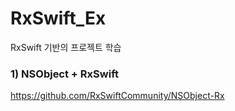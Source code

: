 # RxSwift_Ex
RxSwift 기반의 프로젝트 학습

### 1) NSObject + RxSwift
https://github.com/RxSwiftCommunity/NSObject-Rx
